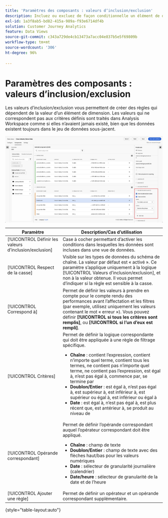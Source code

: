 ```yaml
---
title: 'Paramètres des composants : valeurs dʼinclusion/exclusion'
description: Incluez ou excluez de façon conditionnelle un élément de dimension en fonction de sa valeur.
exl-id: 1a3f8ab5-bd82-415a-989a-f93e6714df4b
solution: Customer Journey Analytics
feature: Data Views
source-git-commit: c343a729de4cb13473a7acc04e837b5e5f69809b
workflow-type: tm+mt
source-wordcount: '306'
ht-degree: 96%

---
```


# Paramètres des composants : valeurs dʼinclusion/exclusion

Les valeurs dʼinclusion/exclusion vous permettent de créer des règles qui dépendent de la valeur dʼun élément de dimension. Les valeurs qui ne correspondent pas aux critères définis sont traités dans Analysis Workspace comme si elles nʼavaient jamais existé, bien que les données existent toujours dans le jeu de données sous-jacent.

![Fenêtre Vues de données mettant en surbrillance les valeurs d’exclusion d’inclusion](../assets/include-exclude.png)

| Paramètre | Description/Cas d’utilisation |
| --- | --- |
| [!UICONTROL Définir les valeurs d’inclusion/exclusion] | Case à cocher permettant dʼactiver les conditions dans lesquelles les données sont incluses dans une vue de données. |
| [!UICONTROL Respect de la casse] | Visible sur les types de données du schéma de chaîne. La valeur par défaut est « activé ». Ce paramètre sʼapplique uniquement à la logique [!UICONTROL Valeurs dʼinclusion/exclusion], et non à la valeur obtenue. Il vous permet dʼindiquer si la règle est sensible à la casse. |
| [!UICONTROL Correspond à] | Permet de définir les valeurs à prendre en compte pour le compte rendu des performances avant lʼaffectation et les filtres (par exemple, utilisez uniquement les valeurs contenant le mot « erreur »). Vous pouvez définir **[!UICONTROL si tous les critères sont remplis]**, ou **[!UICONTROL si lʼun dʼeux est rempli]**. |
| [!UICONTROL Critères] | Permet de définir la logique correspondante qui doit être appliquée à une règle de filtrage spécifique.<ul><li>**Chaîne** : contient lʼexpression, contient nʼimporte quel terme, contient tous les termes, ne contient pas nʼimporte quel terme, ne contient pas lʼexpression, est égal à, nʼest pas égal à, commence par, se termine par</li><li>**Doublon/Entier** : est égal à, nʼest pas égal à, est supérieur à, est inférieur à, est supérieur ou égal à, est inférieur ou égal à</li><li>**Date** : est égal à, nʼest pas égal à, est plus récent que, est antérieur à, se produit au niveau de</li></ul> |
| [!UICONTROL Opérande correspondant] | Permet de définir lʼopérande correspondant auquel lʼopérateur correspondant doit être appliqué.<ul><li>**Chaîne** : champ de texte</li><li>**Doublon/Entier** : champ de texte avec des flèches haut/bas pour les valeurs numériques</li><li>**Date** : sélecteur de granularité journalière (calendrier)</li><li>**Date/heure** : sélecteur de granularité de la date et de lʼheure</li></ul> |
| [!UICONTROL Ajouter une règle] | Permet de définir un opérateur et un opérande correspondant supplémentaire. |

{style="table-layout:auto"}
